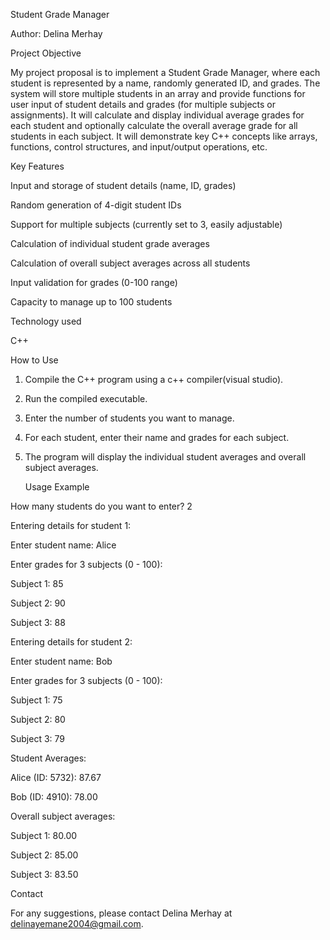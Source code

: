  Student Grade Manager
 
Author: Delina Merhay

Project Objective

My project proposal is to implement a Student Grade Manager, where each student is represented by a name, randomly generated ID, and grades. The system will store multiple students in an array and provide functions for user input of student details and grades (for multiple subjects or assignments). It will calculate and display individual average grades for each student and optionally calculate the overall average grade for all students in each subject. It will demonstrate key C++ concepts like arrays, functions, control structures, and input/output operations, etc.

Key Features

Input and storage of student details (name, ID, grades)

Random generation of 4-digit student IDs

Support for multiple subjects (currently set to 3, easily adjustable)

Calculation of individual student grade averages

Calculation of overall subject averages across all students

Input validation for grades (0-100 range)

Capacity to manage up to 100 students


Technology used


C++


How to Use


1. Compile the C++ program using a c++ compiler(visual studio).
  
2. Run the compiled executable.
  
3. Enter the number of students you want to manage.
   
4. For each student, enter their name and grades for each subject.

5. The program will display the individual student averages and overall subject averages.
   

   Usage Example
   

How many students do you want to enter? 2

Entering details for student 1:

Enter student name: Alice

Enter grades for 3 subjects (0 - 100):

Subject 1: 85

Subject 2: 90

Subject 3: 88

Entering details for student 2:

Enter student name: Bob

Enter grades for 3 subjects (0 - 100):

Subject 1: 75

Subject 2: 80

Subject 3: 79

Student Averages:

Alice (ID: 5732): 87.67

Bob (ID: 4910): 78.00

Overall subject averages:

Subject 1: 80.00

Subject 2: 85.00

Subject 3: 83.50

Contact

For any suggestions, please contact Delina Merhay at delinayemane2004@gmail.com.
   


